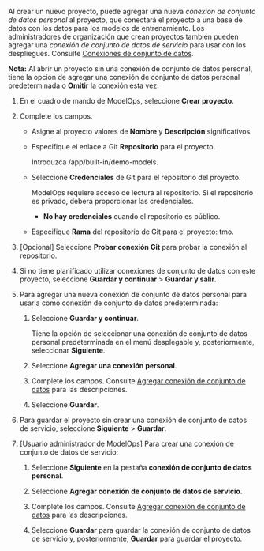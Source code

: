 Al crear un nuevo proyecto, puede agregar una nueva *conexión de conjunto de datos personal* al proyecto, que conectará el proyecto a una base de datos con los datos para los modelos de entrenamiento. Los administradores de organización que crean proyectos también pueden agregar una *conexión de conjunto de datos de servicio* para usar con los despliegues. Consulte [Conexiones de conjunto de datos](wkm1725389190945.md).

**Nota:** Al abrir un proyecto sin una conexión de conjunto de datos personal, tiene la opción de agregar una conexión de conjunto de datos personal predeterminada o **Omitir** la conexión esta vez.

1.  En el cuadro de mando de ModelOps, seleccione **Crear proyecto**.

2.  Complete los campos.

    -   Asigne al proyecto valores de **Nombre** y **Descripción** significativos.

    -   Especifique el enlace a Git **Repositorio** para el proyecto.

        Introduzca /app/built-in/demo-models.

    -   Seleccione **Credenciales** de Git para el repositorio del proyecto.

        ModelOps requiere acceso de lectura al repositorio. Si el repositorio es privado, deberá proporcionar las credenciales.

        -   **No hay credenciales** cuando el repositorio es público.

    -   Especifique **Rama** ​​del repositorio de Git para el proyecto: tmo.

3.  \[Opcional\] Seleccione **Probar conexión Git** para probar la conexión al repositorio.

4.  Si no tiene planificado utilizar conexiones de conjunto de datos con este proyecto, seleccione **Guardar y continuar** \> **Guardar y salir**.

5.  Para agregar una nueva conexión de conjunto de datos personal para usarla como conexión de conjunto de datos predeterminada:

    1.  Seleccione **Guardar y continuar**.

        Tiene la opción de seleccionar una conexión de conjunto de datos personal predeterminada en el menú desplegable y, posteriormente, seleccionar **Siguiente**.

    2.  Seleccione **Agregar una conexión personal**.

    3.  Complete los campos. Consulte [Agregar conexión de conjunto de datos](vpe1725389258480.md) para las descripciones.

    4.  Seleccione **Guardar**.

6.  Para guardar el proyecto sin crear una conexión de conjunto de datos de servicio, seleccione **Siguiente** \> **Guardar**.

7.  \[Usuario administrador de ModelOps\] Para crear una conexión de conjunto de datos de servicio:

    1.  Seleccione **Siguiente** en la pestaña **conexión de conjunto de datos personal**.

    2.  Seleccione **Agregar conexión de conjunto de datos de servicio**.

    3.  Complete los campos. Consulte [Agregar conexión de conjunto de datos](vpe1725389258480.md) para las descripciones.

    4.  Seleccione **Guardar** para guardar la conexión de conjunto de datos de servicio y, posteriormente, **Guardar** para guardar el proyecto.
